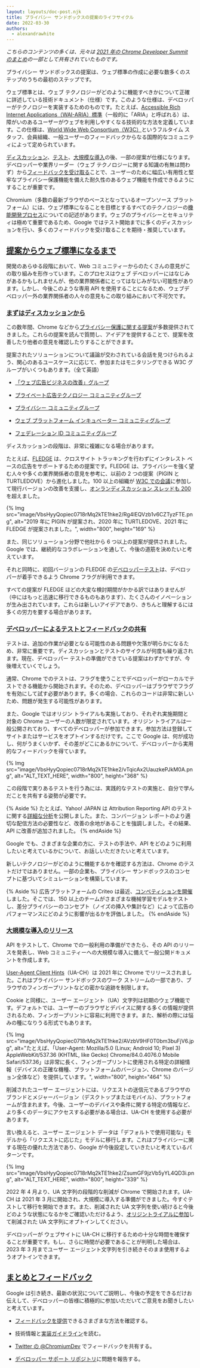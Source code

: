 ```yaml
---
layout: layouts/doc-post.njk
title: プライバシー サンドボックスの提案のライフサイクル
date: 2022-03-30
authors:
  - alexandrawhite
---
```


_こちらのコンテンツの多くは、元々は [2021 年の Chrome Developer Summit のまとめ](/docs/privacy-sandbox/cds21-update/)の一部として共有されていたものです。_

プライバシー
サンドボックスの提案は、ウェブ標準の作成に必要な数多くのステップのうちの最初のステップです。

ウェブ標準とは、ウェブ
テクノロジーがどのように機能すべきかについて正確に詳述している技術ドキュメント（仕様）です。このような仕様は、デベロッパーがテクノロジーを実装するためのものです。たとえば、[Accessible Rich Internet Applications（WAI-ARIA）標準](https://www.w3.org/TR/wai-aria-1.1/)（一般的に「ARIA」と呼ばれる）は、障がいのあるユーザーがウェブを利用しやすくなる技術的な方法を定義しています。この仕様は、[World Wide Web Consortium（W3C）](https://www.w3.org/Consortium/)というフルタイム
スタッフ、会員組織、一般ユーザーのフィードバックからなる国際的なコミュニティによって定められています。

[ディスカッション](/docs/privacy-sandbox/proposal-lifecycle/#discussion)、[テスト](/docs/privacy-sandbox/proposal-lifecycle/#testing)、[大規模な導入](/docs/privacy-sandbox/proposal-lifecycle/#scaled-adoption)の後、一部の提案が仕様になります。デベロッパーや業界リーダー（ウェブ
テクノロジーに関する知識の有無は問わず）から[フィードバックを受け取る](/docs/privacy-sandbox/feedback/)ことで、ユーザーのために幅広い有用性と堅牢なプライバシー保護機能を備えた耐久性のあるウェブ機能を作成できるようにすることが重要です。

Chromium（多数の最新ブラウザのベースとなっているオープンソース
プラットフォーム）には、ウェブ標準になることを目標とするすべてのテクノロジーの[機能開発プロセス](https://www.chromium.org/blink/launching-features/)についての記述があります。ウェブのプライバシーとセキュリティは極めて重要であるため、Google
ではテスト開始までに多くのディスカッションを行い、多くのフィードバックを受け取ることを期待・推奨しています。

## [提案からウェブ標準になるまで](/docs/privacy-sandbox/proposal-lifecycle/#from-proposal-to-web-standard)

開発のあらゆる段階において、Web コミュニティーからのたくさんの意見がこの取り組みを形作っています。このプロセスはウェブ
デベロッパーにはなじみがあるかもしれませんが、他の業界関係者にとってはなじみがない可能性があります。しかし、今後このような専用
API
を使用することになるため、ウェブデベロッパー外の業界関係者の人々の意見もこの取り組みにおいて不可欠です。

### [まずはディスカッションから](/docs/privacy-sandbox/proposal-lifecycle/#discussion)

この数年間、Chrome
などから[プライバシー保護に関する提案](https://github.com/w3c/web-advertising#ideas-and-proposals-links-outside-this-repo)が多数提供されてきました。これらの提案を読んで質問し、アイデアを提供することで、提案を改善したり他者の意見を確認したりすることができます。

提案されたソリューションについて議論が交わされている会話を見つけられるよう、関心のあるユースケースに応じて、参加またはモニタリングできる
W3C グループがいくつもあります。（全て英語）

- [「ウェブ広告ビジネスの改善」グループ](https://www.w3.org/community/web-adv/)

- [プライベート広告テクノロジー コミュニティグループ](https://www.w3.org/community/patcg/)

- [プライバシー コミュニティグループ](https://www.w3.org/community/privacycg/)

- [ウェブ プラットフォーム インキュベーター コミュニティグループ](https://www.w3.org/community/wicg/)

- [フェデレーション ID コミュニティグループ](https://www.w3.org/community/fed-id/)

ディスカッションの段階は、非常に複雑になる場合があります。

たとえば、[FLEDGE](https://github.com/WICG/turtledove/blob/main/FLEDGE.md)
は、クロスサイト トラッキングを行わずにインタレスト
ベースの広告をサポートするための提案です。FLEDGE
は、プライバシーを強く望む人々や多くの業界関係者の意見を参考に、以前の 2
つの提案（PIGIN と TURTLEDOVE）から進化しました。100 以上の組織が [W3C での会議](https://github.com/WICG/turtledove/issues/88)に参加して現行バージョンの改善を支援し、[オンランディスカッション スレッドも 200](https://github.com/WICG/turtledove/issues)
を超えました。

{% Img src="image/VbsHyyQopiec0718rMq2kTE1hke2/Rg4lEQVzb1v6CZTyzFTE.png", alt="2019 年に PIGIN が提案され、2020 年に TURTLEDOVE、2021 年に FLEDGE が提案されました。", width="800", height="169" %}

また、同じソリューション分野で他社から 6
つ以上の提案が提供されました。Google
では、継続的なコラボレーションを通して、今後の道筋を決めたいと考えています。

それと同時に、初回バージョンの FLEDGE の[デベロッパーテスト](/blog/fledge-api/)は、デベロッパーが着手できるよう
Chrome フラグが利用できます。

すべての提案が FLEDGE
ほどの大変な検討期間がかかる訳ではありませんが（中にはもっと迅速に移行できるものもあります）、たくさんのイノベーションが生み出されています。これらは新しいアイデアであり、きちんと理解するには多くの労力を要する場合があります。

### [デベロッパーによるテストとフィードバックの共有](/docs/privacy-sandbox/proposal-lifecycle/#testing)

テストは、追加の作業が必要となる可能性のある問題や欠落が明らかになるため、非常に重要です。ディスカッションとテストのサイクルが何度も繰り返されます。現在、デベロッパー
テストの準備ができている提案はわずかですが、今後増えていくでしょう。

通常、Chrome
でのテストは、フラグを使うことでデベロッパーがローカルでテストできる機能から開始されます。そのため、デベロッパーはブラウザでフラグを有効にして試す必要があります。多くの場合、これらのコードは非常に新しいため、問題が発生する可能性があります。

また、Google ではオリジン トライアルも実施しており、それぞれ実施期間と
対象の Chrome ユーザーの人数が限定されています。オリジン
トライアルは一般公開されており、すべてのデベロッパーが参加できます。参加方法は登録してサイトまたはサービスをオプトインするだけです。ここで
Google
は、何が成功し、何がうまくいかず、その差がどこにあるかについて、デベロッパーから実用的なフィードバックを得ています。

{% Img src="image/VbsHyyQopiec0718rMq2kTE1hke2/vTqicAx2UauzkePJkM0A.png", alt="ALT_TEXT_HERE", width="800", height="368" %}

この段階で実りあるテストを行う為には、実践的なテストの実施と、自分で学んだことを共有する姿勢が必要です。

{% Aside %}
たとえば、Yahoo! JAPAN は Attribution Reporting API
のテストに関する[詳細な分析](https://github.com/WICG/conversion-measurement-api/issues/201)を公開しました。また、コンバージョン
レポートのより適切な配信方法の必要性など、改善の余地があることを強調しました。その結果、API
に改善が追加されました。
{% endAside %}

Google でも、さまざまな企業の方に、テストの手法や、API
をどのように利用したいと考えているかについて、お話しいただきたいと考えています。

新しいテクノロジーがどのように機能するかを確認する方法は、Chrome
のテストだけではありません。一部の企業も、プライバシー
サンドボックスのコンセプトに基づいてシミュレーションを構築しています。

{% Aside %}
広告プラットフォームの Criteo
は最近、[コンペティションを開催](https://medium.com/criteo-engineering/assessing-the-impacts-of-the-privacy-sandbox-piece-by-piece-1-bring-the-noise-624331e64a12)しました。そこでは、150
以上のチームがさまざまな機械学習モデルをテストし、差分プライバシーのコンセプト（ノイズの挿入や集計など）によって広告のパフォーマンスにどのように影響が出るかを評価しました。
{% endAside %}

### [大規模な導入のリリース](/docs/privacy-sandbox/proposal-lifecycle/#scaled-adoption)

API をテストして、Chrome での一般利用の準備ができたら、その API
のリリースを発表し、Web コミュニティーへの大規模な導入に備えて一般公開ドキュメントを作成します。

[User-Agent Client Hints](https://web.dev/user-agent-client-hints/)（UA-CH）は
2021 年に Chrome でリリースされました。これはプライバシー
サンドボックスのワーク
ストリームの一部であり、ブラウザのフィンガープリントなどの密かな追跡を制限します。

Cookie と同様に、ユーザー
エージェント（UA）文字列は初期のウェブ機能です。デフォルトでは、ユーザーのブラウザとデバイスに関する多くの情報が提供されるため、フィンガープリントに容易に利用できます。また、解析の際には悩みの種になりうる形式でもあります。

{% Img src="image/VbsHyyQopiec0718rMq2kTE1hke2/AVzbV9HF0T0bm3buFjV6.jpg", alt="たとえば、「User-Agent: Mozilla/5.0 (Linux; Android 10; Pixel 3) AppleWebKit/537.36 (KHTML, like Gecko) Chrome/84.0.4076.0 Mobile Safari/537.36」は非常に長く、フィンガープリントに使用される特定の詳細情報（デバイスの正確な機種、プラットフォームのバージョン、Chrome のバージョン全体など）を提供しています。", width="800", height="464" %}

削減されたユーザー
エージェントには、リクエストの送信元であるブラウザのブランドとメジャーバージョン（デスクトップまたはモバイル）、プラットフォームが含まれます。今後、ユーザーのデバイスや条件に関する特定の情報など、より多くのデータにアクセスする必要がある場合は、UA-CH
を使用する必要があります。

言い換えると、ユーザー エージェント
データは「デフォルトで使用可能な」モデルから「リクエストに応じた」モデルに移行します。これはプライバシーに関する現在の優れた方法であり、Google
が今後設定していきたいと考えているパターンです。

{% Img src="image/VbsHyyQopiec0718rMq2kTE1hke2/ZsumGF9jzVb5yYL4QD3i.png", alt="ALT_TEXT_HERE", width="800", height="339" %}

2022 年 4 月より、UA 文字列の段階的な削減が Chrome で開始されます。UA-CH
は 2021 年 3
月に開始され、大規模に導入する準備ができました。今すぐテストして移行を開始できます。また、削減された UA 文字列を使い続けると今後どのような状態になるかをご確認いただけるよう、[オリジントライアルに参加](/origintrials/#/view_trial/-7123568710593282047)して削減された
UA 文字列にオプトインしてください。

デベロッパーが ウェブサイトに UA-CH
に移行するための十分な時間を確保することが重要です。もし、さらに時間が必要であることが判明した場合は、2023
年 3 月までユーザー
エージェント文字列を引き続きそのまま使用するようオプトインできます。

## [まとめとフィードバック](/docs/privacy-sandbox/proposal-lifecycle/#wrap-up-feedback)

Google
は引き続き、最新の状況についてご説明し、今後の予定をできるだけお伝えして、デベロッパーの皆様に積極的に参加いただいてご意見をお聞きしたいと考えています。

- [フィードバックを提供](/docs/privacy-sandbox/feedback/)できるさまざまな方法を確認する。

- 技術情報と[実装ガイドライン](/docs/privacy-sandbox/)を読む。

- [Twitter の @ChromiumDev](https://twitter.com/ChromiumDev) でフィードバックを共有する。

- [デベロッパー サポート リポジトリ](https://github.com/GoogleChromeLabs/privacy-sandbox-dev-support)に問題を報告する。
